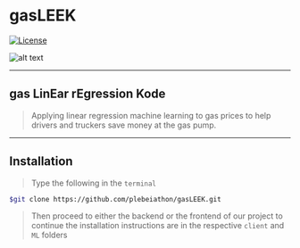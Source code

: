 # gasLEEK

<a href="https://www.npmjs.com/package/vue"><img src="https://img.shields.io/npm/l/vue.svg" alt="License"></a>

![alt text](https://github.com/plebeiathon/gasLEEK/blob/master/client/public/gasLEEK.png "gasLEEK")

---

## gas LinEar rEgression Kode

> Applying linear regression machine learning to gas prices to help drivers and truckers save money at the gas pump.

---

## Installation

> Type the following in the `terminal`

```bash
$git clone https://github.com/plebeiathon/gasLEEK.git
```

> Then proceed to either the backend or the frontend of our project to continue the installation instructions are in the respective `client` and `ML` folders
